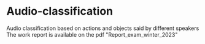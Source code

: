 # Audio-classification
Audio classification based on actions and objects said by different speakers
The work report is available on the pdf "Report_exam_winter_2023"
